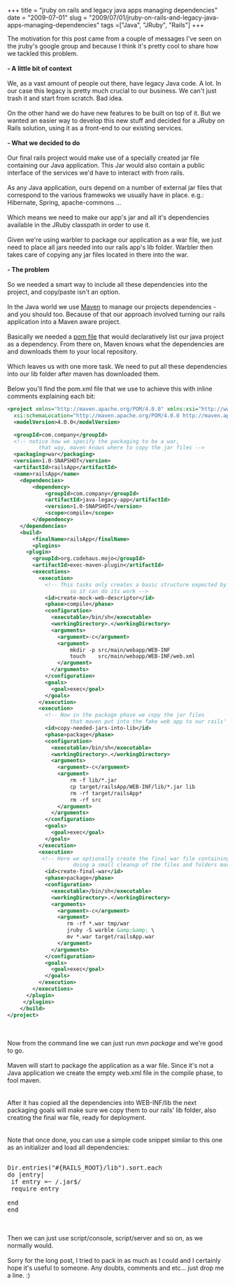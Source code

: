 +++ 
title = "jruby on rails and legacy java apps managing dependencies"
date = "2009-07-01"
slug = "2009/07/01/jruby-on-rails-and-legacy-java-apps-managing-dependencies"
tags =["Java", "JRuby", "Rails"]
+++

<p>
The motivation for this post came from a couple of messages I've seen on the jruby's google group and because I think it's pretty cool to share how we tackled this problem.<br><br><strong>- A little bit of context</strong><br><br>We, as a vast amount of people out there, have legacy Java code. A lot. In our case this legacy is pretty much crucial to our business. We can't just trash it and start from scratch. Bad idea.<br><br>On the other hand we do have new features to be built on top of it. But we wanted an easier way to develop this new stuff and decided for a JRuby on Rails solution, using it as a front-end to our existing services.<br><br><strong>- What we decided to do</strong><br><br>Our final rails project would make use of a specially created jar file containing our Java application. This Jar would also contain a public interface of the services we'd have to interact with from rails.<br><br>As any Java application, ours depend on a number of external jar files that correspond to the various framewoks we usually have in place. e.g.: Hibernate, Spring, apache-commons ...<br><br>Which means we need to make our app's jar and all it's dependencies available in the JRuby classpath in order to use it.<br><br>Given we're using warbler to package our application as a war file, we just need to place all jars needed into our rails app's lib folder. Warbler then takes care of copying any jar files located in there into the war.<br><br><strong>- The problem</strong><br><br>So we needed a smart way to include all these dependencies into the project, and copy/paste isn't an option.<br><br>In the Java world we use <a href="http://maven.apache.org/">Maven</a> to manage our projects dependencies - and you should too. Because of that our approach involved turning our rails application into a Maven aware project.<br><br>Basically we needed a <a href="http://maven.apache.org/pom.html">pom file</a> that would declaratively list our java project as a dependency. From there on, Maven knows what the dependencies are and downloads them to your local repository.<br><br>Which leaves us with one more task. We need to put all these dependencies into our lib folder after maven has downloaded them.<br><br>Below you'll find the pom.xml file that we use to achieve this with inline comments explaining each bit:<br>

```xml
<project xmlns="http://maven.apache.org/POM/4.0.0" xmlns:xsi="http://www.w3.org/2001/XMLSchema-instance"
  xsi:schemaLocation="http://maven.apache.org/POM/4.0.0 http://maven.apache.org/maven-v4_0_0.xsd">
  <modelVersion>4.0.0</modelVersion>

  <groupId>com.company</groupId>
  <!-- notice how we specify the packaging to be a war,
          that way, maven knows where to copy the jar files -->
  <packaging>war</packaging>
  <version>1.0-SNAPSHOT</version>
  <artifactId>railsApp</artifactId>
  <name>railsApp</name>
    <dependencies>
        <dependency>
            <groupId>com.company</groupId>
            <artifactId>java-legacy-app</artifactId>
            <version>1.0-SNAPSHOT</version>
            <scope>compile</scope>
        </dependency>
    </dependencies>
    <build>
        <finalName>railsApp</finalName>
        <plugins>
      <plugin>
        <groupId>org.codehaus.mojo</groupId>
        <artifactId>exec-maven-plugin</artifactId>
        <executions>
          <execution>
            <!-- This tasks only creates a basic structure expected by maven,
                    so it can do its work -->
            <id>create-mock-web-descriptor</id>
            <phase>compile</phase>
            <configuration>
              <executable>/bin/sh</executable>
              <workingDirectory>.</workingDirectory>
              <arguments>
                <argument>-c</argument>
                <argument>
                    mkdir -p src/main/webapp/WEB-INF
                    touch    src/main/webapp/WEB-INF/web.xml
                </argument>
              </arguments>
            </configuration>
            <goals>
              <goal>exec</goal>
            </goals>
          </execution>
          <execution>
            <!-- Now in the package phase we copy the jar files
                    that maven put into the fake web app to our rails' lib folder -->
            <id>copy-needed-jars-into-lib</id>
            <phase>package</phase>
            <configuration>
              <executable>/bin/sh</executable>
              <workingDirectory>.</workingDirectory>
              <arguments>
                <argument>-c</argument>
                <argument>
                    rm -f lib/*.jar
                    cp target/railsApp/WEB-INF/lib/*.jar lib
                    rm -rf target/railsApp*
                    rm -rf src
                </argument>
              </arguments>
            </configuration>
            <goals>
              <goal>exec</goal>
            </goals>
          </execution>
          <execution>
           <!-- Here we optionally create the final war file containing our rails app using warbler,
                     doing a small cleanup of the files and folders maven created  -->
            <id>create-final-war</id>
            <phase>package</phase>
            <configuration>
              <executable>/bin/sh</executable>
              <workingDirectory>.</workingDirectory>
              <arguments>
                <argument>-c</argument>
                <argument>
                   rm -rf *.war tmp/war
                   jruby -S warble &amp;&amp; \
                   mv *.war target/railsApp.war
                </argument>
              </arguments>
            </configuration>
            <goals>
              <goal>exec</goal>
            </goals>
          </execution>
        </executions>
      </plugin>
     </plugins>
    </build>
</project>
```

<br><br>Now from the command line we can just run <em>mvn package</em> and we're good to go.<br><br>Maven will start to package the application as a war file. Since it's not a Java application we create the empty web.xml file in the compile phase, to fool maven. <br><br><br>After it has copied all the dependencies into WEB-INF/lib the next packaging goals will make sure we copy them to our rails' lib folder, also creating the final war file, ready for deployment.<br><br><br>Note that once done, you can use a simple code snippet similar to this one as an initializer and load all dependencies:<br><pre lang="ruby"><br>Dir.entries("#{RAILS_ROOT}/lib").sort.each do |entry|<br>  if entry =~ /.jar$/<br>    require entry<br>  end<br>end<br></pre><br><br>Then we can just use script/console, script/server and so on, as we normally would.<br><br>Sorry for the long post, I tried to pack in as much as I could and I certainly hope it's useful to someone. Any doubts, comments and etc... just drop me a line. :)
</p>

